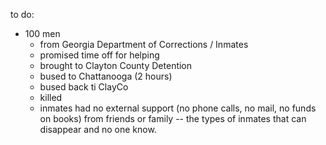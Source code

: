 to do:
* 100 men
     - from Georgia Department of Corrections / Inmates
     - promised time off for helping
     - brought to Clayton County Detention
     - bused to Chattanooga (2 hours)
     - bused back ti ClayCo
     - killed
     - inmates had no external support (no phone calls, no mail, no funds on books) from friends or family -- the types of inmates that can disappear and no one know.

